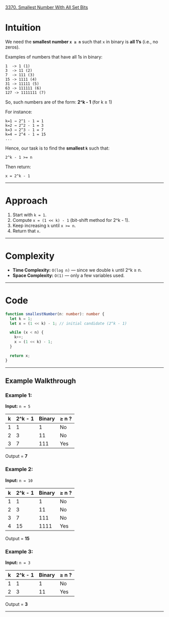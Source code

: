 [3370. Smallest Number With All Set Bits](https://leetcode.com/problems/smallest-number-with-all-set-bits/)

# Intuition

We need the **smallest number `x ≥ n`** such that `x` in binary is **all 1’s** (i.e., no zeros).

Examples of numbers that have all 1s in binary:

```
1  -> 1 (1)
3  -> 11 (2)
7  -> 111 (3)
15 -> 1111 (4)
31 -> 11111 (5)
63 -> 111111 (6)
127 -> 1111111 (7)
```

So, such numbers are of the form:
**2^k - 1** (for k ≥ 1)

For instance:

```
k=1 → 2^1 - 1 = 1
k=2 → 2^2 - 1 = 3
k=3 → 2^3 - 1 = 7
k=4 → 2^4 - 1 = 15
...
```

Hence, our task is to find the **smallest `k`** such that:

```
2^k - 1 >= n
```

Then return:

```
x = 2^k - 1
```

---

# Approach

1. Start with `k = 1`.
2. Compute `x = (1 << k) - 1` (bit-shift method for 2^k - 1).
3. Keep increasing `k` until `x >= n`.
4. Return that `x`.

---

# Complexity

* **Time Complexity:** `O(log n)` — since we double `k` until 2^k ≥ n.
* **Space Complexity:** `O(1)` — only a few variables used.

---

# Code

```typescript
function smallestNumber(n: number): number {
  let k = 1;
  let x = (1 << k) - 1; // initial candidate (2^k - 1)

  while (x < n) {
    k++;
    x = (1 << k) - 1;
  }

  return x;
}
```

---

## Example Walkthrough

### Example 1:

**Input:** `n = 5`

| k | 2^k - 1 | Binary | ≥ n ? |
| - | ------- | ------ | ----- |
| 1 | 1       | 1      | No    |
| 2 | 3       | 11     | No    |
| 3 | 7       | 111    | Yes   |

Output = **7**

### Example 2:

**Input:** `n = 10`

| k   | 2^k - 1 | Binary | ≥ n ? |
| --- | ------- | ------ | ----- |
| 1   | 1       | 1      | No    |
| 2   | 3       | 11     | No    |
| 3   | 7       | 111    | No    |
| 4   | 15      | 1111   | Yes   |

Output = **15**

### Example 3:

**Input:** `n = 3`

| k | 2^k - 1 | Binary | ≥ n ? |
| - | ------- | ------ | ----- |
| 1 | 1       | 1      | No    |
| 2 | 3       | 11     | Yes   |

 Output = **3**

---
